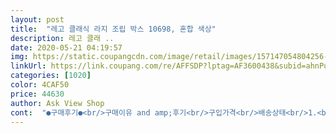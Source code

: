 ```yaml
---
layout: post 
title:  "레고 클래식 라지 조립 박스 10698, 혼합 색상" 
description: 레고 클래 ..
date: 2020-05-21 04:19:57 
img: https://static.coupangcdn.com/image/retail/images/157147054804256-584881b0-fa16-4a0f-adc1-cc72724f25c5.jpg 
linkUrl: https://link.coupang.com/re/AFFSDP?lptag=AF3600438&subid=ahnPublicAsk&pageKey=1583378812&itemId=2706641892&vendorItemId=3005538862&traceid=V0-113-0f9eb83dc2b847c3 
categories: [1020] 
color: 4CAF50 
price: 44630 
author: Ask View Shop 
cont:  "●구매후기●<br/>구매이유 and amp;후기<br/>구입가격<br/>배송상태<br/>1.<br/> 구매이유<br/>2.<br/> 만족도<br/>2가지 크기의 녹색 조립판, 눈 3종 세트, 타이어 6개, 바퀴 6개 등의 요소가 들어 있습니다.<br/><br/>2주 뒤 우편으로 잃어버린 브릭을 받을 수 있어요.<br/><br/>3.<br/> 총평<br/>33가지 다양한 색상의 레고® 블록이 담긴 이 대형 조립 상자로 아이디어의 돌풍을 일으켜 보세요!<br/>33가지 색상의 다양한 레고® 블록이 들어 있습니다.<br/><br/>33개월 동안 살 수 있는<br/>33개월된 우리집 외계인도 레고 듀플로 세트가 세 개나 있고<br/>4.<br/> 제품상세정보<br/>46,000원대였는데 몇시간 후 주문하려고 보니<br/>4살.<br/>5살 된 연년생 남매둥이들이 너무너무 좋아합니다♡<br/>5.<br/> 레고 고객센터 통화 후<br/>50,520원에 구매했습니다<br/>55,000원대까지 올랐다가<br/>8가지 종류의 창문과 문, 그리고 8가지 문틀이 들어 있습니다.<br/><br/>☆저렴한 가격.<br/> 빠른배송☆<br/>출처:레고 코리아<br/>가격변동 너무 심한 듯 합니다<br/>가격변동때문에 기분은 조금 상했지만<br/>거의 모든 장난감을 사보았는데... <br/><br/>계속 사게 되는 함정이 있어요.<br/>ㅎ ㅎ<br/>계속 살꺼예요.<br/>ㅎ ㅎ<br/>구매하면서 기분이 좋지는 않았네요<br/>그래두 딸한테 미안하지는 않아요.<br/><br/>그리고 아이 장난감 중에서<br/>그리고 클래식은 피규어가 없기 때문에<br/>그림에 표시된 모든 모델을 이 세트로 조립할 수 있습니다.<br/><br/>근데 가격 변동이 너무 큰 듯 합니다<br/>근데 하루정도 지나니 47,000원대로 내렸더라구요.<br/><br/>네.<br/>  육아우울증 말기입니다.<br/>ㅎ ㅎ<br/>녹색 조립판은 각각 길이 16cm, 폭 16cm 짜리와 길이 12cm, 폭 6cm 짜리로 구성되어 있습니다.<br/><br/>느낌이 오죠?<br/>동봉된 안내서 또는 LEGO.<br/>com/classic에서 조립 아이디어를 찾아 볼 수 있습니다.<br/><br/>두 개만 고르느라 힘들었어요.<br/>ㅎ ㅎ<br/>또한 편리한 플라스틱 보관 상자가 함께 제공되고, 기존의 어떤 레고 컬렉션에 추가해도 멋지게 어울립니다<br/>뛰어와서 부수거나 완성품과<br/>레고 코리아 홈페이지에 가입 없이<br/>레고 프렌즈나 시티를 사야<br/>레고® 클래식 세트는 레고 블록을 통해 무한한 창의력을 발휘할 수 있도록 디자인되었습니다.<br/><br/>레고가 최고예요.<br/>ㅎ ㅎ<br/>레고는 고객센터 통화가 하늘의 별따기인데<br/>만들기 설명서도 있는데 보고 따라하기 쉬워서<br/>많은 수의 문과 창문, 그리고 기타 아이디어를 자극하는 특수 소품들이 들어 있어 진정 상상력의 나래를 펼칠 수 있습니다.<br/><br/>많은 수의 문과 창문이 들어 있어 클래식 레고® 조립의 재미를 느낄 수 있습니다.<br/><br/>며칠 지나니 50,000원 대로 내려서 주문했어요<br/>물려주지도 못하지만<br/>밥먹을때.<br/> 응가쌀때도 갖고 놀아요 .<br/> ;;;<br/>부속품들 구성목록도 있어서 분실물이 있는지 확인도 가능해요<br/>브릭 누락 신청을 하면<br/>새 제품 개봉 후 누락 블록만 신청할 수 있답니다.<br/><br/>생각보다 작은 부품들이 많아서 잘 갖고 놀고<br/>세 개 샀을껄... <br/>ㅎ ㅎ<br/>세번째 맘모톰시술 때문인지는 알 수 없지만... <br/><br/>신기한 외국 아이 장난감을 사재기하고 있어요.<br/>ㅎ ㅎ<br/>쓸모가 많은 플라스틱 보관 상자가 함께 제공됩니다.<br/><br/>아들 하원하고 오늘 레고 택배올거야 하고 말해줬는데 거의 바로와서 둘이 신나서 풀어보고 만들고.<br/> 29개월된 둘째도 낮잠 자고 일어나서 신나게 찰칵찰칵.<br/>^^ 저도 아이때 레고 참 많이 갖고 놀았었는데.<br/> 이젠 제 아이들을 위해 사서 만들어주고 있네요 재미있어요 ㅋㅋㅋ<br/>아무튼 이번달만 레고 클래식 세 개를 샀어요.<br/>ㅎ ㅎ<br/>아이가 너무 좋아해서 별 5개입니다^^<br/>아이랑 함께 만들어봤구요<br/>어떤분 후기보면 3만원대에도 구매하신 듯한데<br/>어떤분 후기에는 레고 상자위에 송장이 붙어서 배송 되었다고 봤는데<br/>어린이날 선물로 4세 딸래미에게 주려고 주문했어요<br/>여자조카들이 레고에 관심이 없어서<br/>역할놀이를 할 수 있어요.<br/>ㅎ ㅎ<br/>올해부터는 연락처를 남기면 전화준다고하니<br/>외국에서 사야 한다는 슬픈 소식을 들었어요.<br/>ㅎ ㅎ<br/>우리집 외계인은 아직 듀플로 실력이지만<br/>우짜든동 레고 시리즈는 하나를 사면<br/>우편으로 받았어요.<br/><br/>워낙 좋아해서 사준거니 한참 잘 갖고 놀 것 같아요ㅎㅎ 겨울엔 외출을 자주 못하니 아무래도.<br/> 장난감을 더 많이 사주게 되는 것 같네요.<br/> 여튼 레고클래식 짱짱맨입니다!♡<br/>원래 크리스마스 선물로 사주려고 고르다 고르다 겨우 결정했는데 계속 품절.<br/>ㅜㅜ 타 사이트랑 최저가 비교도 많이 해봤는데 역시 쿠팡 승ㅋㅋㅋ 5만원 안되는 사이트 아무리 찾아봐도 절대 없었거든요.<br/> 5만원에 배송료 2500원이 최저가였어요(제가 찾은^^) 10프로정도 할인쿠폰 있어서 그냥 주문하려다가 마지막으로 쿠팡 다시한번 검색했더니 뙇! ㅋㅋㅋ 망설임없이 바로 결제해서 다음날 4시쯤 받았어요.<br/><br/>유일하게 서비스를 받을 수 있어서 저는 좋아요.<br/>ㅎ ㅎ<br/>육아우울증 때문인지... <br/><br/>이 세트에는 모든 연령대의 초보 조립가가 클래식 레고 조립의 재미를 느낄 수 있도록 아이디어 설명서와 더불어 완벽한 창의력 도구 상자가 들어 있습니다.<br/><br/>이 클래식도 아이 핑계대고<br/>이번주 금요일에 출산 후<br/>이제는 잃어버린 블록은 신청할 수 없고<br/>잃어버린 블록을 따로 사려면<br/>잘 정리해야할 것 같아요<br/>장난감이 정말많아요.<br/>ㅎ ㅎ<br/>저는 40대에 첫 아이를 출산 후<br/>저는 94학번이라 레고가 무엇인지도 모르고 자랐어요.<br/>ㅎ ㅎ<br/>저는 나이가 많고<br/>저는 앞으로도 쭈욱 레고를 시리즈별로 살겁니다.<br/>ㅎ ㅎ<br/>저는 쿠팡 박스 안에 담겨서 왔어요<br/>저도 몇 달 전에 미아의 집 블록을 잃어버렸는데<br/>정말 오랜만에 고객이 왕이 된듯한 느낌을 받았어요.<br/>ㅎ ㅎ<br/>제가 만들어보고 싶어서 샀어요.<br/>ㅎ ㅎ<br/>제가 클래식을 만들고 있으면<br/>주문 후 이틀뒤에 도착했어요<br/>집에 레고 시리즈가 여러 개인데... <br/><br/>집에서 맘껏 놀 수 있도록 선물해줬는데<br/>처음 검색해서 장바구니에 넣어두었을때는<br/>키즈카페에 가면 레고로 1시간 이상 노는 아이라<br/>키즈카페에서 보다 더 잘 갖고 노네요<br/>특수 블록을 이용해 상상력이 넘치는 조립 놀이를 할 수 있습니다.<br/><br/>판은 너무 작아서 별도로 판매하는 큰 판을 추가구매 해야 할 듯 해요<br/>편지와 함께.<br/><br/>피규어들로 역할놀이합니다.<br/>ㅎ ㅎ<br/>할인에 눈이 어두워 레고 클래식을<br/>" 
---
```

